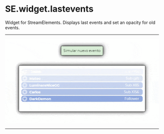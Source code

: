 # SE.widget.lastevents
Widget for StreamElements.  Displays last events and set an opacity for old events.

---

![Widget example](./assets/example.gif)

---
